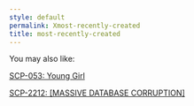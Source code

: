 ```yaml
---
style: default
permalink: Xmost-recently-created
title: most-recently-created
---
```

You may also like:

[SCP-053: Young Girl](http://scp-wiki.net/scp-053)

[SCP-2212: [MASSIVE DATABASE CORRUPTION]](http://scp-wiki.net/scp-2212)
